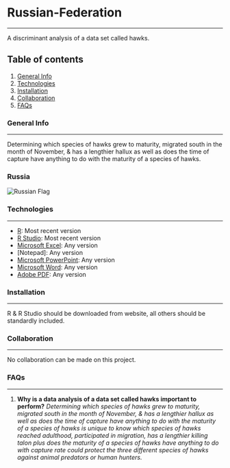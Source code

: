 # Russian-Federation
***
A discriminant analysis of a data set called hawks.
## Table of contents
1. [General Info](#general-info)
2. [Technologies](#technologies)
3. [Installation](#installation)
4. [Collaboration](#collaboration)
5. [FAQs](#faqs)
### General Info
***
Determining which species of hawks grew to maturity, migrated south in the month of November, & has a lengthier hallux as well as does the time of capture have anything to do with the maturity of a species of hawks.
### Russia
![Russian Flag](https://p7.hiclipart.com/preview/101/99/735/russian-empire-soviet-union-flag-of-russia-clip-art-russia.jpg)
### Technologies
***
* [R](https://www.r-project.org/): Most recent version
* [R Studio](https://www.rstudio.com/): Most recent version
* [Microsoft Excel](https://www.microsoft.com/en-us/): Any version
* [Notepad]: Any version
* [Microsoft PowerPoint](https://www.microsoft.com/en-us/): Any version
* [Microsoft Word](https://www.microsoft.com/en-us/): Any version
* [Adobe PDF](https://acrobat.adobe.com/us/en/acrobat/pdf-reader.html): Any version
### Installation
***
R & R Studio should be downloaded from website, all others should be standardly included.
### Collaboration
***
No collaboration can be made on this project.
### FAQs
***
1. **Why is a data analysis of a data set called hawks important to perform?**
_Determining which species of hawks grew to maturity, migrated south in the month of November, & has a lengthier hallux as well as does the time of capture have anything to do with the maturity of a species of hawks is unique to know which species of hawks reached adulthood, participated in migration, has a lengthier killing talon plus does the maturity of a species of hawks have anything to do with capture rate could protect the three different species of hawks against animal predators or human hunters._
